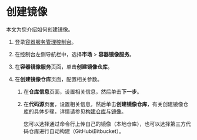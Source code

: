 # 创建镜像

本文为您介绍如何创建镜像。

1.  登录[容器服务管理控制台](https://cs.console.aliyun.com)。

2.  在控制台左侧导航栏中，选择**市场** \> **容器镜像服务**。

3.  在**容器镜像服务**页面，单击**创建镜像仓库**。

4.  在**创建镜像仓库**页面，配置相关参数。

    1.  在**仓库信息**页面，设置相关信息，然后单击**下一步**。

    2.  在**代码源**页面，设置相关信息，然后单击**创建镜像仓库**，有关创建镜像仓库的具体步骤，详情请参见[构建仓库与镜像]()。

        您可以选择通过命令行上传自己的镜像（本地仓库），也可以选择第三方代码仓库进行自动构建（GitHub\\Bitbucket）。


